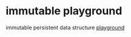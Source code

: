 immutable playground
=======

immutable persistent data structure [playground](http://nathanfaucett.github.io/js-immutable-playground)
